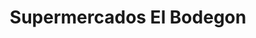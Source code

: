 ---
title: "Supermercados El Bodegon"
url: /lake-worth/supermercados-el-bodegon/
shop: Supermarkt
---